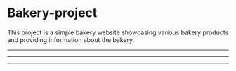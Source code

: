 # Bakery-project
This project is a simple bakery website showcasing various bakery products and providing information about the bakery.
***
--------------------
<hr style="height:0.5px;border-width:0;color:black;background-color:black">
